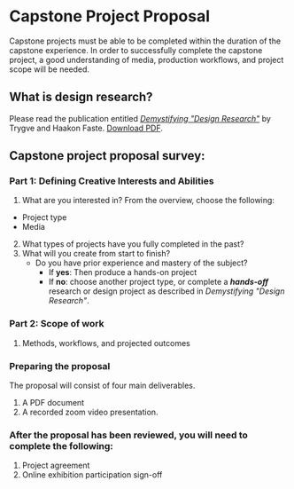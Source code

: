 # Capstone Project Proposal

Capstone projects must be able to be completed within the duration of the capstone experience. In order to successfully complete the capstone project, a good understanding of media, production workflows, and project scope will be needed.

## What is design research?

Please read the publication entitled _[Demystifying "Design Research"](https://www.semanticscholar.org/paper/DEMYSTIFYING-%E2%80%9C-DESIGN-RESEARCH-%E2%80%9D-%3A-DESIGN-IS-NOT-%2C-Faste-Faste/69615f9130a93c129fa2f3acbb8ff2f145b49660)_ by Trygve and Haakon Faste. [Download PDF](/assets/Faste.pdf).

## Capstone project proposal survey:

### Part 1: Defining Creative Interests and Abilities

1. What are you interested in? From the overview, choose the following:
  - Project type
  - Media
2. What types of projects have you fully completed in the past?
3. What will you create from start to finish?
   * Do you have prior experience and mastery of the subject?
     * If **yes**: Then produce a hands-on project 
     * If **no**: choose another project type, or complete a **_hands-off_** research or design project as described in  _Demystifying "Design Research"_.

### Part 2: Scope of work

1. Methods, workflows, and projected outcomes

### Preparing the proposal

The proposal will consist of four main deliverables. 

1. A PDF document
2. A recorded zoom video presentation.

### After the proposal has been reviewed, you will need to complete the following:

1. Project agreement
2. Online exhibition participation sign-off

